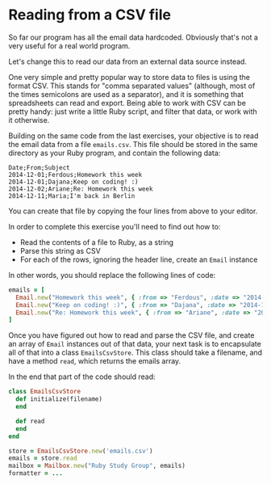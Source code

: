 # Reading from a CSV file

So far our program has all the email data hardcoded. Obviously that's not a
very useful for a real world program.

Let's change this to read our data from an external data source instead.

One very simple and pretty popular way to store data to files is using the
format CSV. This stands for "comma separated values" (although, most of the
times semicolons are used as a separator), and it is something that
spreadsheets can read and export. Being able to work with CSV can be pretty
handy: just write a little Ruby script, and filter that data, or work with it
otherwise.

Building on the same code from the last exercises, your objective is to
read the email data from a file `emails.csv`. This file should be stored
in the same directory as your Ruby program, and contain the following data:

```csv
Date;From;Subject
2014-12-01;Ferdous;Homework this week
2014-12-01;Dajana;Keep on coding! :)
2014-12-02;Ariane;Re: Homework this week
2014-12-11;Maria;I'm back in Berlin
```

You can create that file by copying the four lines from above to your editor.

In order to complete this exercise you'll need to find out how to:

* Read the contents of a file to Ruby, as a string
* Parse this string as CSV
* For each of the rows, ignoring the header line, create an `Email` instance

In other words, you should replace the following lines of code:

```ruby
emails = [
  Email.new("Homework this week", { :from => "Ferdous", :date => "2014-12-01" }),
  Email.new("Keep on coding! :)", { :from => "Dajana", :date => "2014-12-01" }),
  Email.new("Re: Homework this week", { :from => "Ariane", :date => "2014-12-02" })
]
```

Once you have figured out how to read and parse the CSV file, and create an
array of `Email` instances out of that data, your next task is to encapsulate
all of that into a class `EmailsCsvStore`. This class should take a filename,
and have a method `read`, which returns the emails array.

In the end that part of the code should read:

```ruby
class EmailsCsvStore
  def initialize(filename)
  end

  def read
  end
end

store = EmailsCsvStore.new('emails.csv')
emails = store.read
mailbox = Mailbox.new("Ruby Study Group", emails)
formatter = ...
```

